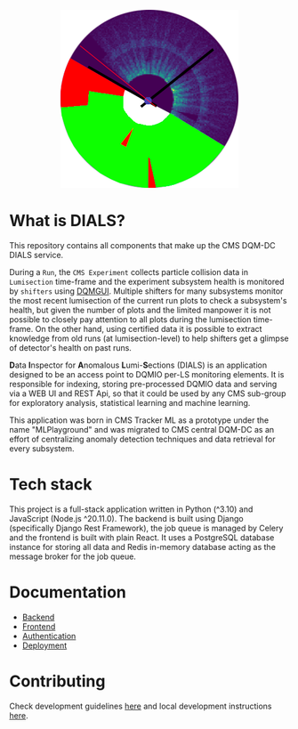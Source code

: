 <p align="center">
  <img src="./docs/img/dials_logo.png" alt="DIALS"/>
</p>

# What is DIALS?

This repository contains all components that make up the CMS DQM-DC DIALS service.

During a `Run`, the `CMS Experiment` collects particle collision data in `Lumisection` time-frame and the experiment subsystem health is monitored by `shifters` using [DQMGUI](https://github.com/cms-DQM/dqmgui_prod). Multiple shifters for many subsystems monitor the most recent lumisection of the current run plots to check a subsystem's health, but given the number of plots and the limited manpower it is not possible to closely pay attention to all plots during the lumisection time-frame. On the other hand, using certified data it is possible to extract knowledge from old runs (at lumisection-level) to help shifters get a glimpse of detector's health on past runs.

**D**ata **I**nspector for **A**nomalous **L**umi-**S**ections (DIALS) is an application designed to be an access point to DQMIO per-LS monitoring elements. It is responsible for indexing, storing pre-processed DQMIO data and serving via a WEB UI and REST Api, so that it could be used by any CMS sub-group for exploratory analysis, statistical learning and machine learning.

This application was born in CMS Tracker ML as a prototype under the name "MLPlayground" and was migrated to CMS central DQM-DC as an effort of centralizing anomaly detection techniques and data retrieval for every subsystem.

# Tech stack

This project is a full-stack application written in Python (^3.10) and JavaScript (Node.js ^20.11.0). The backend is built using Django (specifically Django Rest Framework), the job queue is managed by Celery and the frontend is built with plain React. It uses a PostgreSQL database instance for storing all data and Redis in-memory database acting as the message broker for the job queue.

# Documentation

-   [Backend](/backend/README.md)
-   [Frontend ](/frontend/README.md)
-   [Authentication](/docs/AUTHENTICATION.md)
-   [Deployment](/docs/DEPLOYMENT.md)

# Contributing

Check development guidelines [here](/docs/CONTRIBUTING.md) and local development instructions [here](/docs/LOCAL_DEVELOPMENT.md).
